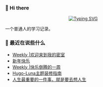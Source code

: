 ### 👋 Hi there
<div align="center">

[![Typing SVG](https://readme-typing-svg.herokuapp.com?lines=Stay+hungry%2C+Stay+foolish.;%E6%84%BF%E4%BA%BA%E4%B8%8E%E4%BA%BA%E9%83%BD%E8%83%BD%E5%A4%9F%E7%9C%9F%E8%AF%9A%E6%B2%9F%E9%80%9A%E3%80%82)](https://git.io/typing-svg)

</div>
一个普通人的学习记录。

### 📝 最近在说些什么
<!-- BLOG-POST-LIST:START -->
- [Weekly |欢迎来到我的密室](https://shixiaocaia.fun/posts/f6106861/)
- [新年快乐](https://shixiaocaia.fun/posts/8496fcc4/)
- [Weekly |快乐倒腾的一周](https://shixiaocaia.fun/posts/7d95c632/)
- [Hugo-Luna主题装修指南](https://shixiaocaia.fun/posts/7aee45b6/)
- [人生最重要的一件事，就是要去想人生](https://shixiaocaia.fun/posts/d20aa08d/)
<!-- BLOG-POST-LIST:END -->
